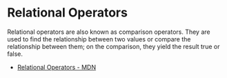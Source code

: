 # Relational Operators

Relational operators are also known as comparison operators. They are used to find the relationship between two values or compare the relationship between them; on the comparison, they yield the result true or false.

- [Relational Operators - MDN](https://developer.mozilla.org/en-US/docs/Web/JavaScript/Reference/Operators#relational_operators)
